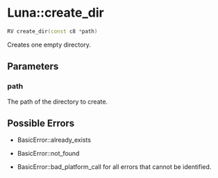# Luna::create_dir

```c++
RV create_dir(const c8 *path)
```

Creates one empty directory. 



## Parameters
### path
The path of the directory to create. 

## Possible Errors
* BasicError::already_exists

* BasicError::not_found

* BasicError::bad_platform_call for all errors that cannot be identified. 

